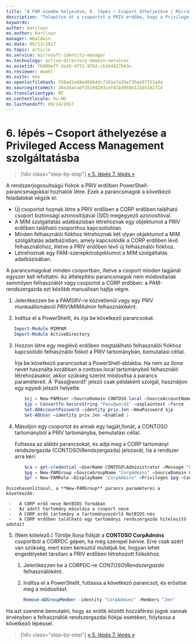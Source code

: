 ```yaml
---
title: "A PAM üzembe helyezése, 6. lépés – Csoport áthelyezése | Microsoft Docs"
description: "Telepítse át a csoportot a PRIV erdőbe, hogy a Privilege Access Management által kezelhető legyen."
keywords: 
author: barclayn
ms.author: barclayn
manager: mbaldwin
ms.date: 09/13/2017
ms.topic: article
ms.service: microsoft-identity-manager
ms.technology: active-directory-domain-services
ms.assetid: 7b689eff-3a10-4f51-97b2-cb1b4827b63c
ms.reviewer: mwahl
ms.suite: ems
ms.openlocfilehash: 550ad1e68ed8464dc7361e7a35ef35ee97753a9a
ms.sourcegitcommit: 2be26acadf35194293cef4310950e121653d2714
ms.translationtype: MT
ms.contentlocale: hu-HU
ms.lasthandoff: 09/14/2017
---
```

# <a name="step-6--transition-a-group-to-privileged-access-management"></a>6. lépés – Csoport áthelyezése a Privileged Access Management szolgáltatásba

>[!div class="step-by-step"]
[« 5. lépés ](step-5-establish-trust-between-priv-corp-forests.md)
[7. lépés »](step-7-elevate-user-access.md)

A rendszerjogosultságú fiókok a PRIV erdőben PowerShell-parancsmagokkal hozhatók létre. Ezek a parancsmagok a következő feladatokat végzik el:

- Új csoportot hoznak létre a PRIV erdőben a CORP erdőben található csoport biztonsági azonosítójával (SID) megegyező azonosítóval.  
- A MIM szolgáltatás adatbázisban létrehoznak egy objektumot a PRIV erdőben található csoporthoz kapcsolódóan.  
- Minden felhasználói fiókhoz létrehoznak két olyan objektumot a MIM szolgáltatás adatbázisban, amely kapcsolódik a CORP erdőben lévő felhasználóhoz, illetve a PRIV erdőben lévő új felhasználói fiókhoz.  
- Létrehoznak egy PAM-szerepkörobjektumot a MIM szolgáltatás adatbázisában.  

A parancsmagokat minden csoportban, illetve a csoport minden tagjánál egyszer kell lefuttatni. Az áttelepítési parancsmagok nem módosítanak semmilyen felhasználót vagy csoportot a CORP erdőben: a PAM-rendszergazda ezt később manuálisan hajtja végre.

1. Jelentkezzen be a PAMSRV-re közvetlenül vagy egy PRIV munkaállomásról *PRIV\MIMAdmin* felhasználóként.

2.  Indítsa el a PowerShellt, és írja be következő parancsokat.

```PowerShell
   Import-Module MIMPAM
   Import-Module ActiveDirectory
```

3.  Hozzon létre egy meglévő erdőben megtalálható felhasználói fiókhoz kapcsolódó felhasználói fiókot a PRIV tartományban, bemutatási céllal.

    Írja be következő parancsokat a PowerShell-ablakba.  Ha nem az *Ilona* nevet használta korábban a contoso.local tartománybeli felhasználó létrehozásakor, akkor szükség szerint módosítsa a parancs paramétereit. A 'Pass@word1' jelszó csak példaként szolgál, használjon egy egyedi jelszót helyette.

 ```PowerShell
        $sj = New-PAMUser –SourceDomain CONTOSO.local –SourceAccountName Jen
        $jp = ConvertTo-SecureString "Pass@word1" –asplaintext –force
        Set-ADAccountPassword –identity priv.Jen –NewPassword $jp
        Set-ADUser –identity priv.Jen –Enabled 1
  ```

4. Másoljon egy csoportot és annak egy tagját,Ilonát, a CONTOSO tartományból a PRIV tartományba, bemutatási céllal.

    Futtassa az alábbi parancsokat, és adja meg a CORP tartományi rendszergazda (CONTOSO\Rendszergazda) jelszavát, ha a rendszer arra kéri:

 ```PowerShell
        $ca = get-credential –UserName CONTOSO\Administrator –Message "CORP forest domain admin credentials"
        $pg = New-PAMGroup –SourceGroupName "CorpAdmins" –SourceDomain CONTOSO.local                 –SourceDC CORPDC.contoso.local –Credentials $ca
        $pr = New-PAMRole –DisplayName "CorpAdmins" –Privileges $pg –Candidates $sj
 ```

    Összehasonlításul, a **New-PAMGroup** parancs paraméterei a következők:

     -   A CORP erdő neve NetBIOS formában  
     -   Az adott tartomány másolása a csoport neve  
     -   A CORP erdő tartomány a tartományvezérlő NetBIOS-név  
     -   A CORP erdőben található egy tartományi rendszergazda hitelesítő adatait  

5.  (Nem kötelező.) Törölje Ilona fiókját a **CONTOSO CorpAdmins** csoportból a CORPDC gépen, ha még szerepel benne.  Erre csak azért van szükség, mert ezen keresztül mutatjuk be, hogyan lehet engedélyeket társítani a PRIV erdőben létrehozott fiókokhoz.

    1.  Jelentkezzen be a CORPDC-re *CONTOSO\Rendszergazda* felhasználóként.

    2.  Indítsa el a PowerShellt, futtassa a következő parancsot, és erősítse meg a módosítást.

        ```PowerShell
        Remove-ADGroupMember -identity "CorpAdmins" -Members "Jen"
        ```


Ha azt szeretné bemutatni, hogy az erdők közötti hozzáférési jogok vannak érvényben a felhasználók rendszergazdai fiókjai esetében, folytassa a következő lépéssel.

>[!div class="step-by-step"]
[« 5. lépés ](step-5-establish-trust-between-priv-corp-forests.md)
[7. lépés »](step-7-elevate-user-access.md)

